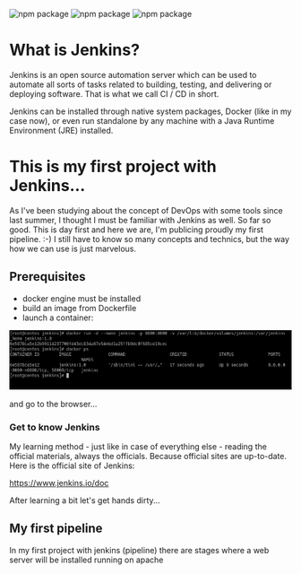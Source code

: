 ![npm package](https://img.shields.io/badge/docker-19.03.8-blue.svg)
![npm package](https://img.shields.io/badge/jenkins-2.299-red.svg)
![npm package](https://img.shields.io/badge/github-1.8.3.1-orange.svg)

<h1>What is Jenkins?</h1>

Jenkins is an open source automation server which can be used to automate all sorts of tasks related to building, testing, and delivering
or deploying software. That is what we call CI / CD in short.

Jenkins can be installed through native system packages, Docker (like in my case now), or even run standalone by any machine with a Java
Runtime Environment (JRE) installed.

<h1>This is my first project with Jenkins...</h1>

As I've been studying about the concept of DevOps with some tools since last summer, I thought I must be familiar with Jenkins as well. 
So far so good. This is day first and here we are, I'm publicing proudly my first pipeline. :-)
I still have to know so many concepts and technics, but the way how we can use is just marvelous.

<h2>Prerequisites</h2>

- docker engine must be installed
- build an image from Dockerfile
- launch a container: 

![Image of mysql](https://github.com/SandorJokai/Jenkins/blob/master/jenkins.png)

and go to the browser...

<h3>Get to know Jenkins</h3>

My learning method - just like in case of everything else - reading the official materials, always the officials. Because official sites are up-to-date.
Here is the official site of Jenkins:

https://www.jenkins.io/doc

After learning a bit let's get hands dirty...

<h2>My first pipeline</h2>

In my first project with jenkins (pipeline) there are stages where a web server will be installed running on apache

